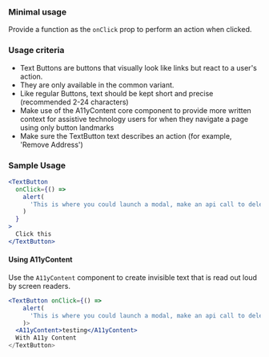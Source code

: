 ### Minimal usage

Provide a function as the `onClick` prop to perform an action when clicked.

### Usage criteria

- Text Buttons are buttons that visually look like links but react to a user's action.
- They are only available in the common variant.
- Like regular Buttons, text should be kept short and precise (recommended 2-24 characters)
- Make use of the A11yContent core component to provide more written context for assistive technology users for when they navigate a page using only button landmarks
- Make sure the TextButton text describes an action (for example, 'Remove Address')

### Sample Usage

```jsx
<TextButton
  onClick={() =>
    alert(
      'This is where you could launch a modal, make an api call to delete or update something, etc.'
    )
  }
>
  Click this
</TextButton>
```

#### Using A11yContent

Use the `A11yContent` component to create invisible text that is read out loud by screen readers.

```jsx
<TextButton onClick={() =>
    alert(
      'This is where you could launch a modal, make an api call to delete or update something, etc.'
    )>
  <A11yContent>testing</A11yContent>
  With A11y Content
</TextButton>
```
